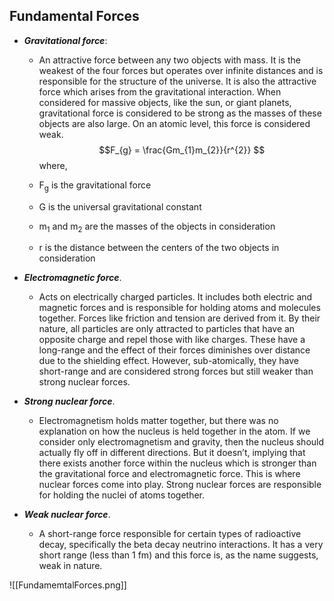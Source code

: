 ## Fundamental Forces
- ***Gravitational force***:
	 - An attractive force between any two objects with mass. It is the weakest of the four forces but operates over infinite distances and is responsible for the structure of the universe. It is also the attractive force which arises from the gravitational interaction. When considered for massive objects, like the sun, or giant planets, gravitational force is considered to be strong as the masses of these objects are also large. On an atomic level, this force is considered weak. 
	$$F_{g} = \frac{Gm_{1}m_{2}}{r^{2}} $$
	where,
	
	- F<sub>g</sub> is the gravitational force
	- G is the universal gravitational constant
	- m<sub>1</sub> and m<sub>2</sub> are the masses of the objects in consideration
	- r is the distance between the centers of the two objects in consideration

- ***Electromagnetic force***.
	- Acts on electrically charged particles. It includes both electric and magnetic forces and is responsible for holding atoms and molecules together. Forces like friction and tension are derived from it. By their nature, all particles are only attracted to particles that have an opposite charge and repel those with like charges. These have a long-range and the effect of their forces diminishes over distance due to the shielding effect. However, sub-atomically, they have short-range and are considered strong forces but still weaker than strong nuclear forces.

- ***Strong nuclear force***.
	- Electromagnetism holds matter together, but there was no explanation on how the nucleus is held together in the atom. If we consider only electromagnetism and gravity, then the nucleus should actually fly off in different directions. But it doesn’t, implying that there exists another force within the nucleus which is stronger than the gravitational force and electromagnetic force. This is where nuclear forces come into play. Strong nuclear forces are responsible for holding the nuclei of atoms together.

- ***Weak nuclear force***.
	- A short-range force responsible for certain types of radioactive decay, specifically the beta decay neutrino interactions. It has a very short range (less than 1 fm) and this force is, as the name suggests, weak in nature.

![[FundamemtalForces.png]]